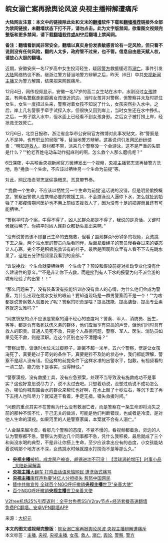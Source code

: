  <h2>皖女溺亡案再掀舆论风波 央视主播辩解遭痛斥</h2> <p class="notice"><b>大陆网友注意：本文中的链接除此处和文末的<a href="https://github.com/bannedbook/fanqiang" >翻墙</a>软件下载和<a href="https://github.com/killgcd/justmysocks/blob/master/README.md">翻墙推荐</a>链接外全部为禁网链接，未翻墙状态下打不开，请勿点击。此为文字版禁闻，欲看图文视频完整版和更多禁闻，请下载<a href="https://github.com/bannedbook/fanqiang">翻墙软件或APP</a>后翻墙上禁闻网。</p><p>备注：翻墙看新闻非常安全，翻墙以真实身份发表敏感言论有一定风险，但只看不说则没有任何风险，翻的人太多，政府管不过来，也不管。信息自由是天赋人权，请放心大胆的翻墙。</b></p>  <div class="entry"> <p>近期，安徽安庆一名17岁高中女生投河轻生，疑因<a href="https://www.bannedbook.org/bnews/tag/%e8%ad%a6%e6%96%b9/" class="st_tag internal_tag" rel="tag" title="标签 警方 下的日志">警方</a>救援缓迟而<a href="https://www.bannedbook.org/bnews/tag/%E6%BA%BA%E4%BA%A1/" class="st_tag internal_tag" rel="tag" title="标签 溺亡 下的日志">溺亡</a>。事件引发<span class='wp_keywordlink_affiliate'><a href="https://www.bannedbook.org/" title="大陆" target="_blank">大陆</a></span>网络热议不断。继浙江警方替当地警方辩解之后，昨天（6日）中共<a href="https://www.bannedbook.org/bnews/tag/%e5%a4%ae%e8%a7%86/" class="st_tag internal_tag" rel="tag" title="标签 央视 下的日志">央视</a><span class='wp_keywordlink_affiliate'><a href="https://www.bannedbook.org/" title="新闻">新闻</a></span><a href="https://www.bannedbook.org/bnews/tag/%e4%b8%bb%e6%92%ad/" class="st_tag internal_tag" rel="tag" title="标签 主播 下的日志">主播</a>又为警方解围，结果招来网民痛斥。</p> <p>12月4日，网传视频显示，安徽一名17岁的高二女生站在水中，水刚没过<a href="https://www.bannedbook.org/bnews/tag/%e5%a5%b3%e5%ad%a9/" class="st_tag internal_tag" rel="tag" title="标签 女孩 下的日志">女孩</a>膝盖，有两名<a href="https://www.bannedbook.org/bnews/tag/%e8%ad%a6%e5%af%9f/" class="st_tag internal_tag" rel="tag" title="标签 警察 下的日志">警察</a>走到距离女孩很近的边，当时女孩背对警察，但警察并未及时抓住女生，女生一度扭过头来，警察对着女孩不知说了什么，女孩突然扑入水中。之后，岸上几名警察手牵手试探入水，但很快又回到岸上，当时女生还在水中挣扎。之后，一男子跳入水中，但水面上已经看不到女孩身影。之后女子被打捞上岸，经抢救无效死亡。</p> <p>12月6日，北京日报称，浙江省金华市公安局官方微博对此事发贴文，称“警察是人不是神，也有职业的局限”等，替当地警方辩解。这番说词引发网民纷纷谴责：“明知道<a href="https://www.bannedbook.org/bnews/tag/%E6%95%91%E4%BA%BA/" class="st_tag internal_tag" rel="tag" title="标签 救人 下的日志">救人</a>，器材都不带，派来几个警察没一个会游泳，这不是严重的失职是什么？”“抢老百姓电动车动作挺麻利的啊，怎么救个人那么磨叽呢？”</p> <p>6日深夜，中共喉舌央视新闻官方微博发出一个视频，<a href="https://www.bannedbook.org/bnews/tag/%e5%a4%ae%e8%a7%86%e4%b8%bb%e6%92%ad/" class="st_tag internal_tag" rel="tag" title="标签 央视主播 下的日志">央视主播</a>郭志坚再替警方洗地，称“挽救一个生命，不应该以牺牲另一个生命为前提”等。</p>  <p>对此，网民指责郭志坚偷换概念、恶意带节奏。</p> <p>“‘挽救一个生命，不应该以牺牲另一个生命为前提’这话说的没错，但是明显偷换概念，警察出警救人应携带必要的救援工具，不会游泳没人逼你下水，怎么就扯到牺牲了？那疫情期间医护也不用上前线支援救人了，因为没有十足的把握而且还有可能牺牲。”</p> <p>“警察平时办个案，牛得不得了，凶人民群众那是不得了，我说的是真话，关键时候就拉稀了。你把平时凶人民群众那劲头拿出来啊。”</p> <p>“没有说警员该不顾自己生命的去施救，但看了围观群众5分钟多的视频，女孩跳下去之后，两个站水里的警员向后看同伴，后面拿着绳子的警员慢吞吞过来的姿态让人心寒，完全不是积极施救该有的样子。最后是围观群众里有人看不下去先跳水里了，这是五分钟视频里我看到的全部。”</p>  <p>“谁说挽救一个生命就要牺牲另一个生命了？预设和假设前提对推动专业化没有什么建设性的意义。”“不是非让你下去救，而是接到有人下水的报警为何不派会游的戓有经验了的出警！！”</p> <p>“那么问题来了，没有装备没有技能培训亦没有救人的心情，为什么他们会成为警察，为什么出现在跳水女孩的眼前？要知道现场是一群男警察而不是一个！”“为啥都是说警察救人就要死了呢？警察的职责是啥？提高技能、提高装备、提高专业素养就这么难吗？”</p> <p>“网友愤怒的点不应该是警察的漫不经心的态度吗？警察、军人、消防员、医生，等等，都是负有救死扶伤义务的群体，他们应当享有崇高的声誉，但他们同时具有救人的职责。普通人见死不救，只是个人品德问题，警察、军人、医生、消防员如果见死不救，则是渎职。连这个区别也分不清楚吗？”</p> <p>“警察出警，谈话时水位末过脚脖子，距离不超一米半，五六个警察，愣是让女孩淹死了，真要是过于苛刻的条件下，真要是猝不及防的状态中，我们都能理解，警察不是超人没有错。但这样的前提条件下这样水准的出警水平，抱歉，有视频看的一清二楚，能力低下是事实，没得辩驳。”</p>  <p>“警察漠视，没有救援工具，没有应急预案，处理不当导致没有施救成功不是事实？这也好意思说尽力了，说不太过去吧。只想着劝说，没想过劝说不成功怎么办，哪怕你喊周围会水的群众来帮忙也好啊，在水上飘了十秒左右，等沉下去了再下去捞人也叫尽力？就知道干看着，手足无措，错失救援时间。”</p> <p>“问题的重点其实不在警察为什么没有救溺亡者，而是警察在一条生命即将消失之前的那种不慌不忙，于己无关的做派，可能是他们判断错误，也或者是冷漠，是对他人生命的漠视。如果河里的人是警察家属，本案就不会有人溺亡。”</p> <p>“人会越来越冷漠，看那几个警察的态度，不紧不慢的，看视频都着急，旁边的人认为警察都不急，警察认为旁边几个同事都不急，凭什么我积极，最后就成了三个和尚没水喝的典型，不是非让你搭上生命，至少应该拿出应有的态度，小女孩能站着说明那个地方水不深，女孩跳水时候就蹚水打捞而不是等那么久。”</p> <ul class='op-related-articles' title='相关阅读'> <li><a href='https://www.bannedbook.org/bnews/bannedvideo/20200907/1392120.html' target='_blank'><b>央视主播</b>被抓，成龙房产被查，胡锡进功不可没｜【混球涡轮增压】时事小品_大陆新闻解毒</a></li> <li><a href='https://www.bannedbook.org/bnews/cbnews/20200818/1381825.html' target='_blank'><b>央视主播</b>大翻车 打鸡血话语惹恼网民 遭洗版式痛骂</a></li> <li><a href='https://www.bannedbook.org/bnews/comments/20200813/1379576.html' target='_blank'><b>央视主播</b>康辉声称要14亿人分担损失 惹怒中国网民</a></li> <li><a href='https://www.bannedbook.org/bnews/cbnews/20200605/1340024.html' target='_blank'>替中共做宣传 全球百个NGO呼吁撤销<b>央视主播</b>世卫"亲善大使"</a></li> <li><a href='https://www.bannedbook.org/bnews/worldnews/20200604/1339707.html' target='_blank'>百个NGO呼吁撤销<b>央视主播</b>世卫亲善大使</a></li> </ul> <p class="texttj"> <a href="https://www.bannedbook.org/forum23/topic22702.html" target="_blank">V2free机场25%引荐返利：全平台免费SS/V2ray节点+经济套餐高速翻墙</a><br/> <a href="https://github.com/bannedbook/fanqiang/wiki/%E7%A6%81%E9%97%BB%E7%BD%91%E5%AE%89%E5%8D%93%E7%BF%BB%E5%A2%99%E6%96%B0%E9%97%BBAPP" target="_blank">免费PC翻墙、安卓VPN翻墙APP</a></p><p> 来源：<span class='wp_keywordlink_affiliate'><a href="http://www.epochtimes.com/" title="大纪元" target="_blank">大纪元</a></span> </p> <a name='sharetosocial'></a>       <div><b>本文的图文或视频完整版</b>：<a href='https://www.bannedbook.org/bnews/cbnews/20201207/1443625.html'>皖女溺亡案再掀舆论风波 央视主播辩解遭痛斥</a></div>  </div><!--END ENTRY--> <div class="postfooter"> <div>本文标签：<a href="https://www.bannedbook.org/bnews/tag/%e4%b8%bb%e6%92%ad/" rel="tag">主播</a>, <a href="https://www.bannedbook.org/bnews/tag/%e5%a4%ae%e8%a7%86/" rel="tag">央视</a>, <a href="https://www.bannedbook.org/bnews/tag/%e5%a4%ae%e8%a7%86%e4%b8%bb%e6%92%ad/" rel="tag">央视主播</a>, <a href="https://www.bannedbook.org/bnews/tag/%e5%a5%b3%e5%ad%a9/" rel="tag">女孩</a>, <a href="https://www.bannedbook.org/bnews/tag/%E6%95%91%E4%BA%BA/" rel="tag">救人</a>, <a href="https://www.bannedbook.org/bnews/tag/%E6%BA%BA%E4%BA%A1/" rel="tag">溺亡</a>, <a href="https://www.bannedbook.org/bnews/tag/%E8%88%86%E8%AE%BA/" rel="tag">舆论</a>, <a href="https://www.bannedbook.org/bnews/tag/%e8%ad%a6%e5%af%9f/" rel="tag">警察</a>, <a href="https://www.bannedbook.org/bnews/tag/%e8%ad%a6%e6%96%b9/" rel="tag">警方</a></div>  </div><!--END POSTFOOTER--> 
